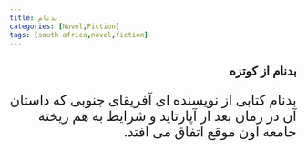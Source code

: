 ```yaml
---
title: بدنام
categories: [Novel,Fiction]
tags: [south africa,novel,fiction]
---
```



<style type="text/css"> 
@font-face { font-family: 'Roya'; src: url('../../roya.ttf'); } 
p { font-family: Roya; direction: rtl; font-size:24px; } 
ul {direction:rtl;font-family: Roya;}
h2 {direction:rtl;font-family: Roya;}
</style> 

## بدنام از کوتزه

بدنام کتابی از نویسنده ای آفریقای جنوبی که داستان آن در زمان بعد از آپارتاید و شرایط به هم ریخته جامعه اون موقع اتفاق می افتد.